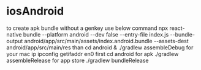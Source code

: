 # iosAndroid
to create apk bundle without a genkey use below command
npx react-native bundle --platform android --dev false --entry-file index.js --bundle-output android/app/src/main/assets/index.android.bundle --assets-dest android/app/src/main/res
than
cd android & ./gradlew assembleDebug
for your mac ip ipconfig getifaddr en0
first cd android
for apk ./gradlew assembleRelease
for app store ./gradlew bundleRelease